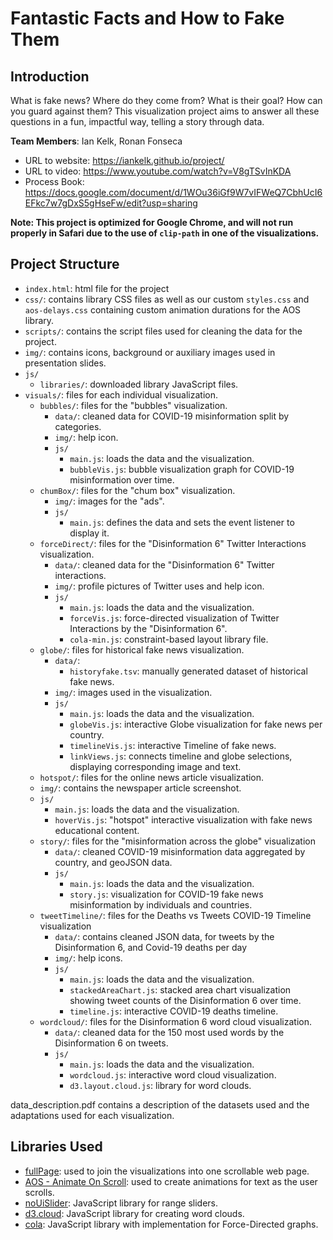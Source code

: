 # Fantastic Facts and How to Fake Them

## Introduction
What is fake news? Where do they come from? What is their goal?
How can you guard against them? 
This visualization project aims to answer all these questions in  a fun, impactful way,
telling a story through data.

**Team Members**: Ian Kelk, Ronan Fonseca

* URL to website: https://iankelk.github.io/project/
* URL to video: https://www.youtube.com/watch?v=V8gTSvInKDA
* Process Book: https://docs.google.com/document/d/1WOu36iGf9W7vIFWeQ7CbhUcI6EFkc7w7gDxS5gHseFw/edit?usp=sharing

**Note: This project is optimized for Google Chrome, and will not run properly in Safari due to the use of `clip-path` in one of the visualizations.**

## Project Structure
- `index.html`: html file for the project
- `css/`: contains library CSS files as well as our custom `styles.css` and `aos-delays.css` containing
custom animation durations for the AOS library.
- `scripts/`: contains the script files used for cleaning the data for the project.
- `img/`: contains icons, background or auxiliary images used in presentation slides.
- `js/`
    - `libraries/`: downloaded library JavaScript files.
- `visuals/`: files for each individual visualization.
  - `bubbles/`: files for the "bubbles" visualization.
    - `data/`: cleaned data for COVID-19 misinformation split by categories.
    - `img/`: help icon.
    - `js/`
      - `main.js`: loads the data and the visualization.
      - `bubbleVis.js`: bubble visualization graph for COVID-19 misinformation over time.
  - `chumBox/`: files for the "chum box" visualization.
      - `img/`: images for the "ads".
      - `js/`
        - `main.js`: defines the data and sets the event listener to display it.
  - `forceDirect/`: files for the "Disinformation 6" Twitter Interactions visualization.
    - `data/`: cleaned data for the "Disinformation 6" Twitter interactions.
    - `img/`: profile pictures of Twitter uses and help icon.
    - `js/`
      - `main.js`: loads the data and the visualization.
      - `forceVis.js`: force-directed visualization of Twitter Interactions by the "Disinformation 6".
      - `cola-min.js`: constraint-based layout library file.
  - `globe/`: files for historical fake news visualization.
    - `data/`:
      - `historyfake.tsv`: manually generated dataset of historical fake news.
    - `img/`: images used in the visualization.
    - `js/`
      - `main.js`: loads the data and the visualization.
      - `globeVis.js`: interactive Globe visualization for fake news per country.
      - `timelineVis.js`: interactive Timeline of fake news.
      - `linkViews.js`: connects timeline and globe selections, displaying corresponding image and text.
  - `hotspot/`: files for the online news article visualization.
  - `img/`: contains the newspaper article screenshot.
  - `js/`
    - `main.js`: loads the data and the visualization.
    - `hoverVis.js`: "hotspot" interactive visualization with fake news educational content.
  - `story/`: files for the "misinformation across the globe" visualization
    - `data/`: cleaned COVID-19 misinformation data aggregated by country, and geoJSON data.
    - `js/`
      - `main.js`: loads the data and the visualization.
      - `story.js`: visualization for COVID-19 fake news misinformation by individuals and countries.
  - `tweetTimeline/`: files for the Deaths vs Tweets COVID-19 Timeline visualization
    - `data/`: contains cleaned JSON data, for tweets by the Disinformation 6, and Covid-19 deaths per day
    - `img/`: help icons.
    - `js/`
      - `main.js`: loads the data and the visualization.
      - `stackedAreaChart.js`: stacked area chart visualization showing tweet counts of the Disinformation 6 over time.
      - `timeline.js`: interactive COVID-19 deaths timeline.
  - `wordcloud/`: files for the Disinformation 6 word cloud visualization.
    - `data/`: cleaned data for the 150 most used words by the Disinformation 6 on tweets.
    - `js/`
      - `main.js`: loads the data and the visualization.
      - `wordcloud.js`: interactive word cloud visualization.
      - `d3.layout.cloud.js`: library for word clouds.

data_description.pdf contains a description of the datasets used and the adaptations used for each visualization.

## Libraries Used
  - [fullPage](https://alvarotrigo.com/fullPage/): used to join the visualizations into one scrollable web page.
  - [AOS - Animate On Scroll](https://michalsnik.github.io/aos/): used to create animations for text as the user scrolls.
  - [noUiSlider](https://refreshless.com/nouislider/): JavaScript library for range sliders.
  - [d3.cloud](https://github.com/jasondavies/d3-cloud): JavaScript library for creating word clouds.
  - [cola](https://marvl.infotech.monash.edu/webcola/): JavaScript library with implementation for Force-Directed graphs.
  
